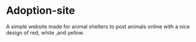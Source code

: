 # Adoption-site
A simple website made for animal shelters to post animals online with a nice design of red, white ,and yellow.
